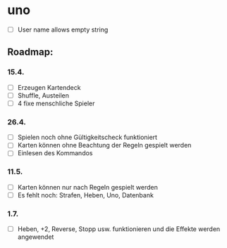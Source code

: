 # uno

- [ ] User name allows empty string 

## Roadmap:

### 15.4.
- [ ] Erzeugen Kartendeck
- [ ] Shuffle, Austeilen
- [ ] 4 fixe menschliche Spieler

### 26.4.
- [ ] Spielen noch ohne Gültigkeitscheck funktioniert
- [ ] Karten können ohne Beachtung der Regeln gespielt werden
- [ ] Einlesen des Kommandos

### 11.5.
- [ ] Karten können nur nach Regeln gespielt werden
- [ ] Es fehlt noch: Strafen, Heben, Uno, Datenbank

### 1.7.
- [ ] Heben, +2, Reverse, Stopp usw. funktionieren und die Effekte werden angewendet
